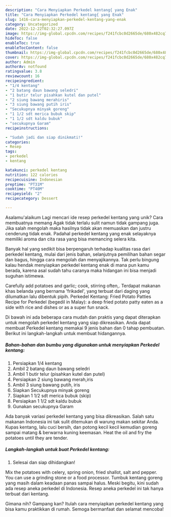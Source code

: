 ```yaml
---
description: "Cara Menyiapkan Perkedel kentang{ yang Enak"
title: "Cara Menyiapkan Perkedel kentang{ yang Enak"
slug: 1416-cara-menyiapkan-perkedel-kentang-yang-enak
category: Uncategorized
date: 2022-12-22T02:32:27.097Z
image: https://img-global.cpcdn.com/recipes/f241fcbc0d2665de/680x482cq70/perkedel-kentang-foto-resep-utama.jpg
hideToc: false
enableToc: true
enableTocContent: false
thumbnail: https://img-global.cpcdn.com/recipes/f241fcbc0d2665de/680x482cq70/perkedel-kentang-foto-resep-utama.jpg
cover: https://img-global.cpcdn.com/recipes/f241fcbc0d2665de/680x482cq70/perkedel-kentang-foto-resep-utama.jpg
author: Admin
authorAv: notfound
ratingvalue: 3.8
reviewcount: 16
recipeingredient:
- "1/4 kentang"
- "2 batang daun bawang seledri"
- "1 butir telur pisahkan kutel dan putel"
- "2 siung bawang merahiris"
- "3 siung bawang putih iris"
- "Secukupnya minyak goreng"
- "1 1/2 sdt merica bubuk skip"
- "1 1/2 sdt kaldu bubuk"
- "secukupnya Garam"
recipeinstructions:

- "Sudah jadi dan siap dinikmati!"
categories:
- Resep
tags:
- perkedel
- kentang

katakunci: perkedel kentang 
nutrition: 122 calories
recipecuisine: Indonesian
preptime: "PT31M"
cooktime: "PT40M"
recipeyield: "2"
recipecategory: Dessert

---
```



Asalamu'alaikum Lagi mencari ide resep perkedel kentang yang unik? Cara membuatnya memang Agak tidak terlalu sulit namun tidak gampang juga. Jika salah mengolah maka hasilnya tidak akan memuaskan dan justru cenderung tidak enak. Padahal perkedel kentang yang enak selayaknya memiliki aroma dan cita rasa yang bisa memancing selera kita.


Banyak hal yang sedikit bisa berpengaruh terhadap kualitas rasa dari perkedel kentang, mulai dari jenis bahan, selanjutnya pemilihan bahan segar dan bagus, hingga cara mengolah dan menyajikannya. Tak perlu bingung kalau hendak menyiapkan perkedel kentang enak di mana pun kamu berada, karena asal sudah tahu caranya maka hidangan ini bisa menjadi suguhan istimewa.

Carefully add potatoes and garlic; cook, stirring often,. Terdapat makanan khas belanda yang bernama &#39;frikadel&#39;, yang terbuat dari daging yang dilumatkan lalu dibentuk pipih. Perkedel Kentang: Fried Potato Patties Recipe for Perkedel (begedil in Malay): a deep fried potato patty eaten as a side with rice and dishes or as a super fun snack.


Di bawah ini ada beberapa cara mudah dan praktis yang dapat diterapkan untuk mengolah perkedel kentang yang siap dikreasikan. Anda dapat membuat Perkedel kentang memakai 9 jenis bahan dan 0 tahap pembuatan. Berikut ini langkah-langkah untuk membuat hidangannya.

<!--inarticleads1-->

##### Bahan-bahan dan bumbu yang digunakan untuk menyiapkan Perkedel kentang:

1. Persiapkan 1/4 kentang
1. Ambil 2 batang daun bawang seledri
1. Ambil 1 butir telur (pisahkan kutel dan putel)
1. Persiapkan 2 siung bawang merah,iris
1. Ambil 3 siung bawang putih, iris
1. Siapkan Secukupnya minyak goreng
1. Siapkan 1 1/2 sdt merica bubuk (skip)
1. Persiapkan 1 1/2 sdt kaldu bubuk
1. Gunakan secukupnya Garam


Ada banyak variasi perkedel kentang yang bisa dikreasikan. Salah satu makanan Indonesia ini tak sulit ditemukan di warung makan sekitar Anda. Kupas kentang, lalu cuci bersih, dan potong kecil kecil kemudian goreng sampai matang &amp; berwarna kuning keemasan. Heat the oil and fry the potatoes until they are tender. 

<!--inarticleads2-->

##### Langkah-langkah untuk buat Perkedel kentang:


1. Selesai dan siap dihidangkan!

Mix the potatoes with celery, spring onion, fried shallot, salt and pepper. You can use a grinding stone or a food processor. Tumbuk kentang goreng yang masih dalam keadaan panas sampai halus. Meski begitu, kini sudah ada resep aneka perkedel di Indonesia. Resep aneka perkedel ini tak hanya terbuat dari kentang. 

Gimana nih? Gampang kan? Itulah cara menyiapkan perkedel kentang yang bisa kamu praktikkan di rumah. Semoga bermanfaat dan selamat mencoba!
